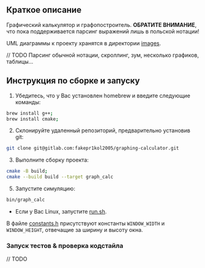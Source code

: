 ## Краткое описание

Графический калькулятор и графопостроитель. **ОБРАТИТЕ ВНИМАНИЕ**, что пока поддерживается парсинг выражений лишь в польской нотации!

UML диаграммы к проекту хранятся в директории [images](images).

// TODO Парсинг обычной нотации, скроллинг, зум, несколько графиков, таблицы...

## Инструкция по сборке и запуску 

1) Убедитесь, что у Вас установлен homebrew и введите следующие команды:

  ```sh
  brew install g++;
  brew install cmake;
  ```

2) Склонируйте удаленный репозиторий, предварительно установив git:

  ```sh
  git clone git@gitlab.com:fakepr1kol2005/graphing-calculator.git
  ```

3) Выполните сборку проекта:

  ```sh
  cmake -B build;
  cmake --build build --target graph_calc
  ```

5) Запустите симуляцию:
  ```sh
  bin/graph_calc
  ```

 * Если у Вас Linux, запустите [run.sh](run.sh).

В файле [constants.h](src/ui/constants.h) присутствуют константы `WINDOW_WIDTH` и `WINDOW_HEIGHT`, отвечащие за ширину и высоту окна.


### Запуск тестов & проверка кодстайла

// TODO
